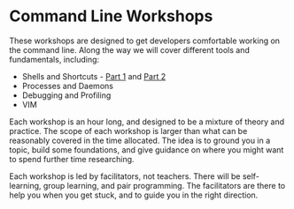 # Command Line Workshops

These workshops are designed to get developers comfortable working on the command line. Along the way we will cover different tools and fundamentals, including:

- Shells and Shortcuts - [Part 1](./workshops/1-shells-and-shortcuts) and [Part 2](./workshops/2-shells-and-shortcuts)
- Processes and Daemons 
- Debugging and Profiling
- VIM

Each workshop is an hour long, and designed to be a mixture of theory and practice. The scope of each workshop is larger than what can be reasonably covered in the time allocated. The idea is to ground you in a topic, build some foundations, and give guidance on where you might want to spend further time researching.

Each workshop is led by facilitators, not teachers. There will be self-learning, group learning, and pair programming. The facilitators are there to help you when you get stuck, and to guide you in the right direction.
